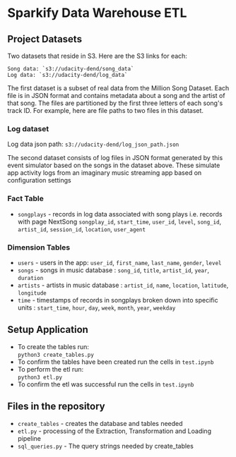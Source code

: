 # Sparkify Data Warehouse ETL

## Project Datasets

Two datasets that reside in S3. Here are the S3 links for each:

    Song data: `s3://udacity-dend/song_data`
    Log data: `s3://udacity-dend/log_data`


The first dataset is a subset of real data from the Million Song Dataset. Each file is in JSON format and contains metadata about a song and the artist of that song. The files are partitioned by the first three letters of each song's track ID. For example, here are file paths to two files in this dataset.

### Log dataset
Log data json path: `s3://udacity-dend/log_json_path.json`

The second dataset consists of log files in JSON format generated by this event simulator based on the songs in the dataset above. These simulate app activity logs from an imaginary music streaming app based on configuration settings



### Fact Table 
- `songplays` - records in log data associated with song plays i.e. records with page NextSong
`songplay_id`, `start_time`, `user_id`, `level`, `song_id`, `artist_id`, `session_id`, `location`, `user_agent`

### Dimension Tables
- `users` - users in the app: `user_id`, `first_name`, `last_name`, `gender`, `level`
- `songs` - songs in music database : `song_id`, `title`, `artist_id`, `year`, `duration`
- `artists` - artists in music database : `artist_id`, `name`, `location`, `latitude`, `longitude`
- `time` - timestamps of records in songplays broken down into specific units : `start_time`, `hour`, `day`, `week`, `month`, 
  `year`, `weekday`


## Setup Application
- To create the tables run: \
``python3 create_tables.py``
- To confirm the tables have been created run the cells in `test.ipynb`
- To perform the etl run: \
  ``python3 etl.py``
- To confirm the etl was successful run the cells in `test.ipynb`

## Files in the repository
- `create_tables` - creates the database and tables needed 
- `etl.py` - processing of the Extraction, Transformation and Loading pipeline
- `sql_queries.py` - The query strings needed by create_tables
